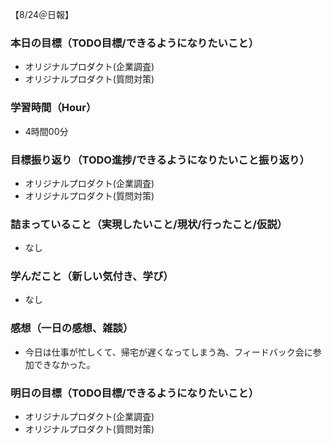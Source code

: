 【8/24＠日報】
### 本日の目標（TODO目標/できるようになりたいこと）
- オリジナルプロダクト(企業調査)
- オリジナルプロダクト(質問対策)
### 学習時間（Hour）
- 4時間00分
### 目標振り返り（TODO進捗/できるようになりたいこと振り返り）
- オリジナルプロダクト(企業調査)
- オリジナルプロダクト(質問対策)
### 詰まっていること（実現したいこと/現状/行ったこと/仮説）
- なし
### 学んだこと（新しい気付き、学び）
- なし
### 感想（一日の感想、雑談）
- 今日は仕事が忙しくて、帰宅が遅くなってしまう為、フィードバック会に参加できなかった。
### 明日の目標（TODO目標/できるようになりたいこと）
- オリジナルプロダクト(企業調査)
- オリジナルプロダクト(質問対策)
